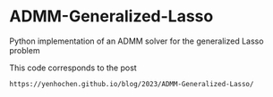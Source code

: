 # ADMM-Generalized-Lasso
Python implementation of an ADMM solver for the generalized Lasso problem

This code corresponds to the post

    https://yenhochen.github.io/blog/2023/ADMM-Generalized-Lasso/
